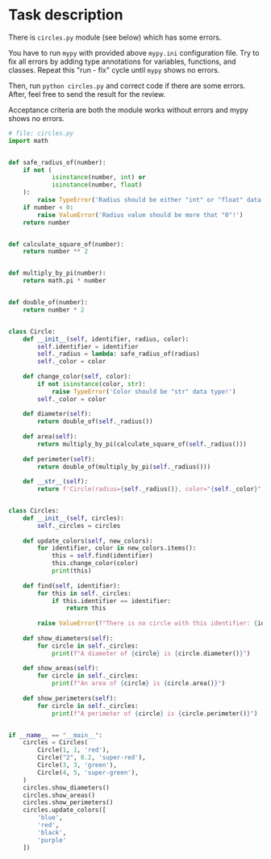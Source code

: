 # Task description

There is ```circles.py``` module (see below) which has some errors.

You have to run ```mypy``` with provided above ```mypy.ini``` configuration file. Try to fix all errors by
adding type annotations for variables, functions, and classes. Repeat this "run - fix" cycle until
```mypy``` shows no errors.

Then, run ```python circles.py``` and correct code if there are some errors. After, feel free to send
the result for the review.

Acceptance criteria are both the module works without errors and mypy shows no errors.

```python
# file: circles.py
import math


def safe_radius_of(number):
    if not (
            isinstance(number, int) or
            isinstance(number, float)
    ):
        raise TypeError('Radius should be either "int" or "float" data type!')
    if number < 0:
        raise ValueError('Radius value should be more that "0"!')
    return number


def calculate_square_of(number):
    return number ** 2


def multiply_by_pi(number):
    return math.pi * number


def double_of(number):
    return number * 2


class Circle:
    def __init__(self, identifier, radius, color):
        self.identifier = identifier
        self._radius = lambda: safe_radius_of(radius)
        self._color = color
    
    def change_color(self, color):
        if not isinstance(color, str):
            raise TypeError('Color should be "str" data type!')
        self._color = color
    
    def diameter(self):
        return double_of(self._radius())
    
    def area(self):
        return multiply_by_pi(calculate_square_of(self._radius()))
    
    def perimeter(self):
        return double_of(multiply_by_pi(self._radius()))
    
    def __str__(self):
        return f'Circle(radius={self._radius()}, color="{self._color}")'


class Circles:
    def __init__(self, circles):
        self._circles = circles
    
    def update_colors(self, new_colors):
        for identifier, color in new_colors.items():
            this = self.find(identifier)
            this.change_color(color)
            print(this)
    
    def find(self, identifier):
        for this in self._circles:
            if this.identifier == identifier:
                return this
    
        raise ValueError(f"There is no circle with this identifier: {identifier}")
    
    def show_diameters(self):
        for circle in self._circles:
            print(f"A diameter of {circle} is {circle.diameter()}")
    
    def show_areas(self):
        for circle in self._circles:
            print(f"An area of {circle} is {circle.area()}")
    
    def show_perimeters(self):
        for circle in self._circles:
            print(f"A perimeter of {circle} is {circle.perimeter()}")


if __name__ == "__main__":
    circles = Circles(
        Circle(1, 1, 'red'),
        Circle("2", 0.2, 'super-red'),
        Circle(3, 3, 'green'),
        Circle(4, 5, 'super-green'),
    )
    circles.show_diameters()
    circles.show_areas()
    circles.show_perimeters()
    circles.update_colors([
        'blue',
        'red',
        'black',
        'purple'
    ])
```